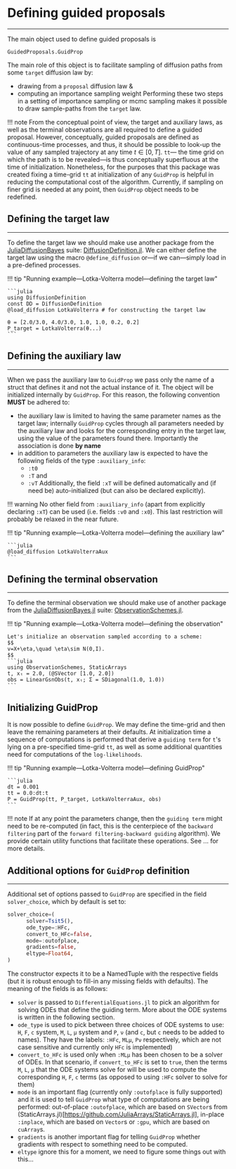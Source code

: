 # Defining guided proposals
***************************
The main object used to define guided proposals is
```@docs
GuidedProposals.GuidProp
```
The main role of this object is to facilitate sampling of diffusion paths from some `target` diffusion law by:
- drawing from a `proposal` diffusion law &
- computing an importance sampling weight
Performing these two steps in a setting of importance sampling or mcmc sampling makes it possible to draw sample-paths from the `target` law.

!!! note
    From the conceptual point of view, the target and auxiliary laws, as well as the terminal observations are all required to define a guided proposal. However, conceptually, guided proposals are defined as continuous-time processes, and thus, it should be possible to look-up the value of any sampled trajectory at any time $t\in[0,T]$. `tt`— the time grid on which the path is to be revealed—is thus conceptually superfluous at the time of initialization. Nonetheless, for the purposes that this package was created fixing a time-grid `tt` at initialization of any `GuidProp` is helpful in reducing the computational cost of the algorithm. Currently, if sampling on finer grid is needed at any point, then `GuidProp` object needs to be redefined.


## Defining the target law
----------------------------------------------------------
To define the target law we should make use another package from the [JuliaDiffusionBayes](https://github.com/JuliaDiffusionBayes/) suite: [DiffusionDefinition.jl](https://github.com/JuliaDiffusionBayes/DiffusionDefinition.jl). We can either define the target law using the macro `@define_diffusion` or—if we can—simply load in a pre-defined processes.

!!! tip "Running example—Lotka-Volterra model—defining the target law"

    ```julia
    using DiffusionDefinition
    const DD = DiffusionDefinition
    @load_diffusion LotkaVolterra # for constructing the target law

    θ = [2.0/3.0, 4.0/3.0, 1.0, 1.0, 0.2, 0.2]
    P_target = LotkaVolterra(θ...)
    ```

## Defining the auxiliary law
-----------------------------
When we pass the auxiliary law to `GuidProp` we pass only the name of a struct that defines it and not the actual instance of it. The object will be initialized internally by `GuidProp`. For this reason, the following convention **MUST** be adhered to:
- the auxiliary law is limited to having the same parameter names as the target law; internally `GuidProp` cycles through all parameters needed by the auxiliary law and looks for the corresponding entry in the target law, using the value of the parameters found there. Importantly the association is done **by name**
- in addition to parameters the auxiliary law is expected to have the following fields of the type `:auxiliary_info`:
    - `:t0`
    - `:T` and
    - `:vT`
Additionally, the field `:xT` will be defined automatically and (if need be) auto-initialized (but can also be declared explicitly).

!!! warning
    No other field from `:auxiliary_info` (apart from explicitly declaring `:xT`) can be used (i.e. fields `:v0` and `:x0`). This last restriction will probably be relaxed in the near future.

!!! tip "Running example—Lotka-Volterra model—defining the auxiliary law"

    ```julia
    @load_diffusion LotkaVolterraAux
    ```

## Defining the terminal observation
------------------------------------
To define the terminal observation we should make use of another package from the [JuliaDiffusionBayes.jl](https://github.com/JuliaDiffusionBayes/JuliaDiffusionBayes.jl) suite: [ObservationSchemes.jl](https://github.com/JuliaDiffusionBayes/ObservationSchemes.jl).


!!! tip "Running example—Lotka-Volterra model—defining the observation"

    Let's initialize an observation sampled according to a scheme:
    $$
    v=X+\eta,\quad \eta\sim N(0,I).
    $$
    ```julia
    using ObservationSchemes, StaticArrays
    t, xₜ = 2.0, (@SVector [1.0, 2.0])
    obs = LinearGsnObs(t, xₜ; Σ = SDiagonal(1.0, 1.0))
    ```

## Initializing GuidProp
It is now possible to define `GuidProp`. We may define the time-grid and then leave the remaining parameters at their defaults. At initialization time a sequence of computations is performed that derive a `guiding term` for `t`'s lying on a pre-specified time-grid `tt`, as well as some additional quantities need for computations of the `log-likelihoods`.

!!! tip "Running example—Lotka-Volterra model—defining GuidProp"

    ```julia
    dt = 0.001
    tt = 0.0:dt:t
    P = GuidProp(tt, P_target, LotkaVolterraAux, obs)
    ```

!!! note
    If at any point the parameters change, then the `guiding term` might need to be re-computed (in fact, this is the centerpiece of the `backward filtering` part of the `forward filtering-backward guiding` algorithm). We provide certain utility functions that facilitate these operations. See ... for more details.


## Additional options for `GuidProp` definition
----------------------------------------------
Additional set of options passed to `GuidProp` are specified in the field `solver_choice`, which by default is set to:
```julia
solver_choice=(
      solver=Tsit5(),
      ode_type=:HFc,
      convert_to_HFc=false,
      mode=:outofplace,
      gradients=false,
      eltype=Float64,
)
```
The constructor expects it to be a NamedTuple with the respective fields (but it is robust enough to fill-in any missing fields with defaults). The meaning of the fields is as follows:
- `solver` is passed to `DifferentialEquations.jl` to pick an algorithm for solving ODEs that define the guiding term. More about the ODE systems is written in the following section.
- `ode_type` is used to pick between three choices of ODE systems to use: `H`, `F`, `c` system, `M`, `L`, `μ` system and `P`, `ν` (and `c`, but `c` needs to be added to names). They have the labels: `:HFc`, `MLμ`, `Pν` respectively, which are not case sensitive and currently only `HFc` is implemented)
- `convert_to_HFc` is used only when `:MLμ` has been chosen to be a solver of ODEs. In that scenario, if `convert_to_HFc` is set to `true`, then the terms `M`, `L`, `μ` that the ODE systems solve for will be used to compute the corresponding `H`, `F`, `c` terms (as opposed to using `:HFc` solver to solve for them)
- `mode` is an important flag (currently only `:outofplace` is fully supported) and it is used to tell `GuidProp` what type of computations are being performed: out-of-place `:outofplace`, which are based on `SVector`s from (StaticArrays.jl)[https://github.com/JuliaArrays/StaticArrays.jl], in-place `:inplace`, which are based on `Vector`s or `:gpu`, which are based on `cuArray`s.
- `gradients` is another important flag for telling `GuidProp` whether gradients with respect to something need to be computed.
- `eltype` ignore this for a moment, we need to figure some things out with this...
